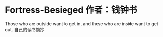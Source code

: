 # Fortress-Besieged 作者：钱钟书
Those who are outside want to get in, and those who are inside want to get out.
自己的读书摘抄
